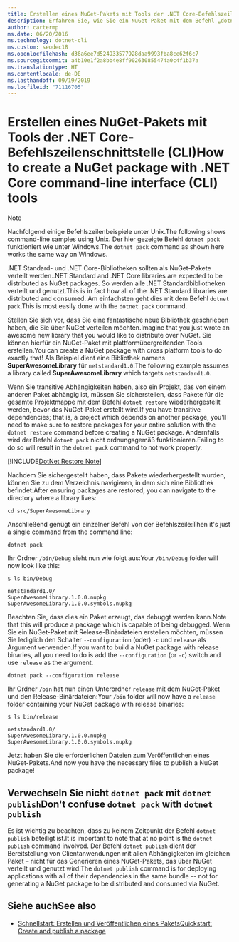 ```yaml
---
title: Erstellen eines NuGet-Pakets mit Tools der .NET Core-Befehlszeilenschnittstelle (CLI)
description: Erfahren Sie, wie Sie ein NuGet-Paket mit dem Befehl „dotnet pack“ erstellen.
author: cartermp
ms.date: 06/20/2016
ms.technology: dotnet-cli
ms.custom: seodec18
ms.openlocfilehash: d36a6ee7d524933577928daa9993fba8ce62f6c7
ms.sourcegitcommit: a4b10e1f2a8bb4e8ff902630855474a0c4f1b37a
ms.translationtype: HT
ms.contentlocale: de-DE
ms.lasthandoff: 09/19/2019
ms.locfileid: "71116705"
---
```

# <a name="how-to-create-a-nuget-package-with-net-core-command-line-interface-cli-tools"></a><span data-ttu-id="58c06-103">Erstellen eines NuGet-Pakets mit Tools der .NET Core-Befehlszeilenschnittstelle (CLI)</span><span class="sxs-lookup"><span data-stu-id="58c06-103">How to create a NuGet package with .NET Core command-line interface (CLI) tools</span></span>

> [!NOTE]
> <span data-ttu-id="58c06-104">Nachfolgend einige Befehlszeilenbeispiele unter Unix.</span><span class="sxs-lookup"><span data-stu-id="58c06-104">The following shows command-line samples using Unix.</span></span> <span data-ttu-id="58c06-105">Der hier gezeigte Befehl `dotnet pack` funktioniert wie unter Windows.</span><span class="sxs-lookup"><span data-stu-id="58c06-105">The `dotnet pack` command as shown here works the same way on Windows.</span></span>

<span data-ttu-id="58c06-106">.NET Standard- und .NET Core-Bibliotheken sollten als NuGet-Pakete verteilt werden.</span><span class="sxs-lookup"><span data-stu-id="58c06-106">.NET Standard and .NET Core libraries are expected to be distributed as NuGet packages.</span></span> <span data-ttu-id="58c06-107">So werden alle .NET Standardbibliotheken verteilt und genutzt.</span><span class="sxs-lookup"><span data-stu-id="58c06-107">This is in fact how all of the .NET Standard libraries are distributed and consumed.</span></span> <span data-ttu-id="58c06-108">Am einfachsten geht dies mit dem Befehl `dotnet pack`.</span><span class="sxs-lookup"><span data-stu-id="58c06-108">This is most easily done with the `dotnet pack` command.</span></span>

<span data-ttu-id="58c06-109">Stellen Sie sich vor, dass Sie eine fantastische neue Bibliothek geschrieben haben, die Sie über NuGet verteilen möchten.</span><span class="sxs-lookup"><span data-stu-id="58c06-109">Imagine that you just wrote an awesome new library that you would like to distribute over NuGet.</span></span> <span data-ttu-id="58c06-110">Sie können hierfür ein NuGet-Paket mit plattformübergreifenden Tools erstellen.</span><span class="sxs-lookup"><span data-stu-id="58c06-110">You can create a NuGet package with cross platform tools to do exactly that!</span></span> <span data-ttu-id="58c06-111">Als Beispiel dient eine Bibliothek namens **SuperAwesomeLibrary** für `netstandard1.0`.</span><span class="sxs-lookup"><span data-stu-id="58c06-111">The following example assumes a library called **SuperAwesomeLibrary** which targets `netstandard1.0`.</span></span>

<span data-ttu-id="58c06-112">Wenn Sie transitive Abhängigkeiten haben, also ein Projekt, das von einem anderen Paket abhängig ist, müssen Sie sicherstellen, dass Pakete für die gesamte Projektmappe mit dem Befehl `dotnet restore` wiederhergestellt werden, bevor das NuGet-Paket erstellt wird.</span><span class="sxs-lookup"><span data-stu-id="58c06-112">If you have transitive dependencies; that is, a project which depends on another package, you'll need to make sure to restore packages for your entire solution with the `dotnet restore` command before creating a NuGet package.</span></span> <span data-ttu-id="58c06-113">Andernfalls wird der Befehl `dotnet pack` nicht ordnungsgemäß funktionieren.</span><span class="sxs-lookup"><span data-stu-id="58c06-113">Failing to do so will result in the `dotnet pack` command to not work properly.</span></span>

[!INCLUDE[DotNet Restore Note](~/includes/dotnet-restore-note.md)]

<span data-ttu-id="58c06-114">Nachdem Sie sichergestellt haben, dass Pakete wiederhergestellt wurden, können Sie zu dem Verzeichnis navigieren, in dem sich eine Bibliothek befindet:</span><span class="sxs-lookup"><span data-stu-id="58c06-114">After ensuring packages are restored, you can navigate to the directory where a library lives:</span></span>

```console
cd src/SuperAwesomeLibrary
```

<span data-ttu-id="58c06-115">Anschließend genügt ein einzelner Befehl von der Befehlszeile:</span><span class="sxs-lookup"><span data-stu-id="58c06-115">Then it's just a single command from the command line:</span></span>

```dotnetcli
dotnet pack
```

<span data-ttu-id="58c06-116">Ihr Ordner `/bin/Debug` sieht nun wie folgt aus:</span><span class="sxs-lookup"><span data-stu-id="58c06-116">Your `/bin/Debug` folder will now look like this:</span></span>

```console
$ ls bin/Debug

netstandard1.0/
SuperAwesomeLibrary.1.0.0.nupkg
SuperAwesomeLibrary.1.0.0.symbols.nupkg
```

<span data-ttu-id="58c06-117">Beachten Sie, dass dies ein Paket erzeugt, das debuggt werden kann.</span><span class="sxs-lookup"><span data-stu-id="58c06-117">Note that this will produce a package which is capable of being debugged.</span></span> <span data-ttu-id="58c06-118">Wenn Sie ein NuGet-Paket mit Release-Binärdateien erstellen möchten, müssen Sie lediglich den Schalter `--configuration` (oder) `-c` und `release` als Argument verwenden.</span><span class="sxs-lookup"><span data-stu-id="58c06-118">If you want to build a NuGet package with release binaries, all you need to do is add the `--configuration` (or `-c`) switch and use `release` as the argument.</span></span>

```dotnetcli
dotnet pack --configuration release
```

<span data-ttu-id="58c06-119">Ihr Ordner `/bin` hat nun einen Unterordner `release` mit dem NuGet-Paket und den Release-Binärdateien:</span><span class="sxs-lookup"><span data-stu-id="58c06-119">Your `/bin` folder will now have a `release` folder containing your NuGet package with release binaries:</span></span>

```console
$ ls bin/release

netstandard1.0/
SuperAwesomeLibrary.1.0.0.nupkg
SuperAwesomeLibrary.1.0.0.symbols.nupkg
```

<span data-ttu-id="58c06-120">Jetzt haben Sie die erforderlichen Dateien zum Veröffentlichen eines NuGet-Pakets.</span><span class="sxs-lookup"><span data-stu-id="58c06-120">And now you have the necessary files to publish a NuGet package!</span></span>

## <a name="dont-confuse-dotnet-pack-with-dotnet-publish"></a><span data-ttu-id="58c06-121">Verwechseln Sie nicht `dotnet pack` mit `dotnet publish`</span><span class="sxs-lookup"><span data-stu-id="58c06-121">Don't confuse `dotnet pack` with `dotnet publish`</span></span>

<span data-ttu-id="58c06-122">Es ist wichtig zu beachten, dass zu keinem Zeitpunkt der Befehl `dotnet publish` beteiligt ist.</span><span class="sxs-lookup"><span data-stu-id="58c06-122">It is important to note that at no point is the `dotnet publish` command involved.</span></span> <span data-ttu-id="58c06-123">Der Befehl `dotnet publish` dient der Bereitstellung von Clientanwendungen mit allen Abhängigkeiten im gleichen Paket – nicht für das Generieren eines NuGet-Pakets, das über NuGet verteilt und genutzt wird.</span><span class="sxs-lookup"><span data-stu-id="58c06-123">The `dotnet publish` command is for deploying applications with all of their dependencies in the same bundle -- not for generating a NuGet package to be distributed and consumed via NuGet.</span></span>

## <a name="see-also"></a><span data-ttu-id="58c06-124">Siehe auch</span><span class="sxs-lookup"><span data-stu-id="58c06-124">See also</span></span>

- [<span data-ttu-id="58c06-125">Schnellstart: Erstellen und Veröffentlichen eines Pakets</span><span class="sxs-lookup"><span data-stu-id="58c06-125">Quickstart: Create and publish a package</span></span>](/nuget/quickstart/create-and-publish-a-package-using-the-dotnet-cli)
